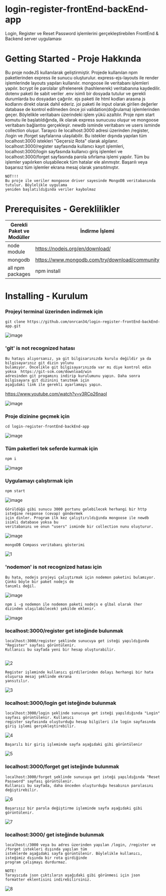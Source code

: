 # login-register-frontEnd-backEnd-app
Login, Register ve Reset Password işlemlerini gerçekleştirebilen FrontEnd & Backend server uygulaması

# Getting Started - Proje Hakkında
Bu proje nodeJS kullanılarak geliştirmiştir. Projede kullanılan npm paketlerinden express ile sunucu oluşturulur. express-ejs-layouts ile render işlemlerinde layouts yapıları kullanılır. mongoose ile veritabanı işlemleri yapılır. bcrypt ile parolalar şifrelenerek (hashlenerek) veritabanına kaydedilir. dotenv paketi ile sabit veriler .env isimli bir dosyada tutulur ve gerekli durumlarda bu dosyadan çağırılır. ejs paketi ile html kodları arasına js kodlarını direkt olarak dahil ederiz. joi paketi ile input olarak girilen değerler database de kontrol edilmeden önce joi validation(doğrulama) işlemlerinden geçer. Böylelikle veritabanı üzerindeki işlem yükü azaltılır. 
Proje npm start komutu ile başlatıldığında, ilk olarak express sunucusu oluşur ve mongoose veritabanı bağlantısı gerçekleşir. newdb isminde veritabanı ve users isminde collection oluşur. Tarayıcı ile localhost:3000 adresi üzerinden /register, /login ve /forget sayfalarına ulaşılabilir. Bu istekler dışında yapılan tüm localhost:3000 istekleri "Geçersiz Rota" olarak algılanır. localhost:3000/register sayfasında kullanıcı kayıt işlemleri, localhost:3000/login sayfasında kullanıcı giriş işlemleri ve localhost:3000/forget sayfasında parola sıfırlama işlemi yapılır. Tüm bu işlemler yapılırken oluşabilecek tüm hatalar ele alınmıştır. Başarılı veya başarısız tüm işlemler ekrana mesaj olarak yansıtılmıştır.  
```
NOT!!!
Bu proje ile veriler mongoose driver sayesinde MongoDB veritabanında tutulur. Böylelikle uygulama 
yeniden başlatıldığında veriler kaybolmaz
```

# Prerequisites - Gereklilikler
| Gerekli Paket ve Modüller | İndirme İşlemi |
| ------ | ------ |
| node module | https://nodejs.org/en/download/ |
| mongodb | https://www.mongodb.com/try/download/community |
| all npm packages | npm install |

# Installing - Kurulum

### Projeyi terminal üzerinden indirmek için
```
git clone https://github.com/onrcan34/login-register-frontEnd-backEnd-app.git
```
![image](https://user-images.githubusercontent.com/64845818/185812422-2781dd88-1bcb-4953-9095-d181f2712783.png)

### 'git' is not recognized hatası
```
Bu hatayı alıyorsanız, ya git bilgisarınızda kurulu değildir ya da bilgisayarınız git dizin yolunu 
bulamıyor. Öncelikle git bilgisayarınızda var mı diye kontrol edin yoksa  https://git-scm.com/download/win 
adresinden git progamını indirip kurulumunu yapın. Daha sonra bilgisayara git dizinini tanıtmak için 
aşağıdaki link ile gerekli ayarlamayı yapın. 
```
https://www.youtube.com/watch?v=v3RCp26naoI

![image](https://user-images.githubusercontent.com/64845818/185812974-9b9310f7-2210-4840-a0fd-50f4a3e847ff.png)


### Proje dizinine geçmek için
```
cd login-register-frontEnd-backEnd-app
```
![image](https://user-images.githubusercontent.com/64845818/185813021-0aef79bd-fd16-4df5-a500-e2c4788b2521.png)

### Tüm paketleri tek seferde kurmak için
```
npm i
```
![image](https://user-images.githubusercontent.com/64845818/185813196-ae4df9ef-f0c4-4926-8603-0a1b22c0ec79.png)

### Uygulamayı çalıştırmak için
```
npm start 
```
![image](https://user-images.githubusercontent.com/64845818/185813226-5278fd59-90df-4f77-9a1d-d31ec4fab6ac.png)

```
Görüldüğü gibi sunucu 3000 portunu gelebilecek herhangi bir http isteğine response (cevap) göndermek
için dinler. Program ilk kez çalıştırıldığında mongoose ile newdb isimli database yoksa bu 
veritabanını ve onun "users" isminde bir collection nunu oluşturur.
```

![image](https://user-images.githubusercontent.com/64845818/185813256-a2a2bd27-6e8d-46b6-8be4-c27e60c71f14.png)

```
mongoDB Compass veritabanı gösterimi 
```
![1](https://user-images.githubusercontent.com/64845818/185814677-1e4db530-1f4d-4f18-9240-7b9db9cbd643.PNG)


### 'nodemon' is not recognized hatası için
```
Bu hata, nodejs projeyi çalıştırmak için nodemon paketini bulamıyor. Çünkü böyle bir paket nodejs de 
tanımlı değil.
```

![image](https://user-images.githubusercontent.com/64845818/185813567-76609480-3650-4ae2-a88e-d1104fb997ca.png)

```
npm i -g nodemon ile nodemon paketi nodejs e glbal olarak (her dizinden ulaşılabilecek) şekilde eklenir.
```

![image](https://user-images.githubusercontent.com/64845818/185813659-cec38ae6-dde2-4c28-839e-c7a4a7c292a3.png)


### localhost:3000/register get isteğinde bulunmak
```
localhost:3000/register şeklinde sunucuya get isteği yapıldığında "Register" sayfası görüntülenir. 
Kullanıcı bu sayfada yeni bir hesap oluşturabilir.
 
```
![2](https://user-images.githubusercontent.com/64845818/185814693-0d4a2b56-aab1-44fb-8bb0-f373c8968f45.PNG)

```
Register işleminde kullanıcı girdilerinden dolayı herhangi bir hata oluşursa mesaj şeklinde ekrana 
yansıtılır.
```

![3](https://user-images.githubusercontent.com/64845818/185814699-e3a83d97-f5b2-48bb-97c6-3ef76e976933.PNG)


### localhost:3000/login get isteğinde bulunmak
```
localhost:3000/login şeklinde sunucuya get isteği yapıldığında "Login" sayfası görüntülenir. Kullanıcı
register sayfasında oluşturduğu hesap bilgileri ile login sayfasında giriş işlemi gerçekleştirebilir.
```
![4](https://user-images.githubusercontent.com/64845818/185814724-5abcf1b6-88d0-45aa-afeb-4ba2fa3833c9.PNG)

```
Başarılı bir giriş işleminde sayfa aşağıdaki gibi görüntülenir
```

![5](https://user-images.githubusercontent.com/64845818/185814729-1f95bb74-a473-4210-9615-4178d33e16de.PNG)


### localhost:3000/forget get isteğinde bulunmak
```
localhost:3000/forget şeklinde sunucuya get isteği yapıldığında "Reset Password" sayfası görüntülenir. 
Kullanıcı bu sayfada, daha önceden oluşturduğu hesabının parolasını değiştirebilir.
```
![6](https://user-images.githubusercontent.com/64845818/185814735-0cd6ae5d-040b-45c8-9008-03ea5075e5c5.PNG)

```
Başarısız bir parola değiştirme işleminde sayfa aşağıdaki gibi görüntülenir.
```

![7](https://user-images.githubusercontent.com/64845818/185814742-09420dc5-d5f5-42d5-a91c-95f0cc0a8b4f.PNG)


### localhost:3000/ get isteğinde bulunmak
```
localhost:/3000 veya bu adres üzerinden yapılan /login, /register ve /forget istekleri dışında yapılan tüm
isteklerde aşağıdaki sayfa görüntülenir. Böylelikle kullanıcı, isteğimiz dışında bir rota girdiğinde 
program çalışmayı durdurmaz.

NOTE! 
Tarayıcıda json çıktıların aşağıdaki gibi görünmesi için json formatter eklentisini indirebilirsiniz.
```

![8](https://user-images.githubusercontent.com/64845818/185814748-68c2978f-0f11-406e-8d07-9f60f9a8a614.PNG)



